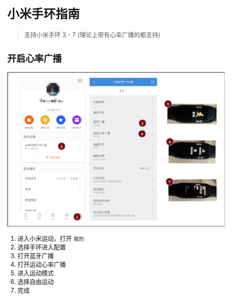 # 小米手环指南

> 支持小米手环 3 - 7  (理论上带有心率广播的都支持)

## 开启心率广播

![图1](./assets/image.png)

1. 进入小米运动，打开 `我的`
2. 选择手环进入配置
3. 打开蓝牙广播
4. 打开运动心率广播
5. 进入运动模式
6. 选择自由运动
7. 完成


